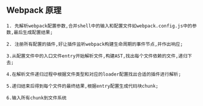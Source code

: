 ## Webpack 原理
	
	1. 先解析webpack配置参数,合并shell中的输入和配置文件如webpack.config.js中的参数,最后生成配置结果;

	2. 注册所有配置的插件,好让插件监听webpack构建生命周期的事件节点,并作出响应;

	3.从配置文件中的入口文件entry开始解析文件,构建AST,找出每个文件依赖的文件,递归下去;

	4.在解析文件递归过程中根据文件类型和对应的loader配置找出合适的插件进行解析;

	5.递归结束后得到每个文件的最终结果,根据entry配置生成代码块chunk;

	6.输入所有chunk到文件系统
